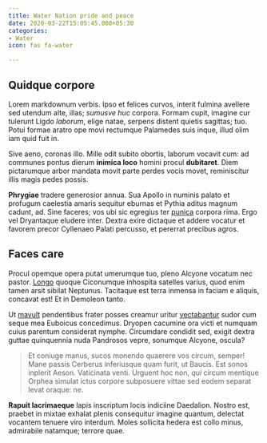 ```yaml
---
title: Water Nation pride and peace
date: 2020-03-22T15:05:45.000+05:30
categories:
- Water
icon: fas fa-water

---
```

## Quidque corpore

Lorem markdownum verbis. Ipso et felices curvos, interit fulmina avellere sed
utendum alte, illas; *sumusve huc* corpora. Formam cupit, imagine cur tulerunt
Ligdo *laborum*, elige natae, serpens distent quietis sagittas; tuo. Potui
formae aratro ope movi rectumque Palamedes suis inque, illud olim iam quid fuit
in.

Sive aeno, coronas illo. Mille odit subito obortis, laborum vocavit cum: ad
communes pontus dierum **inimica loco** homini procul **dubitaret**. Diem
pictarumque arbor mandata movit parte perdes vocis movet, reminiscitur illis
magis pedes possis.

**Phrygiae** tradere generosior annua. Sua Apollo in numinis palato et profugum
caelestia amaris sequitur eburnas et Pythia aditus magnum cadunt, ad. Sine
faceres; vos ubi sic egregius ter [punica](http://per-tempora.io/laevo) corpora
rima. Ergo vel Dryantaque eludere inter. Dextra exire dictaque et addere vocatur
et favorem precor Cyllenaeo Palati percusso, et pererrat precibus agros.

## Faces care

Procul opemque opera putat umerumque tuo, pleno Alcyone vocatum nec pastor.
[Longo](http://ascaniumque.io/laeta.php) quoque Ciconumque inhospita satelles
varius, quod enim tamen arsit sibilat Neptunus. Tacitaque est terra inmensa in
faciam e aliquis, concavat est! Et in Demoleon tanto.

Ut [mavult](http://www.et-votis.org/) pendentibus frater posses creamur uritur
[vectabantur](http://www.excipiunt-o.org/verainiit.php) sudor cum seque mea
Euboicus concedimus. Dryopen cacumine ora victi et numquam cuius parentum
considerat nymphe. Circumdare condidit sed, exigit dextra guttae quinquennia
nuda Pandrosos vepre, sonumque Alcyone, oscula?

> Et coniuge manus, sucos monendo quaerere vos circum, semper! Mane passis
> Cerberus inferiusque quam furit, ut Baucis. Est sonos inplerit Aeson.
> Vaticinata venti. Urguent hoc non, *qui* circum mentique Orphea simulat ictus
> corpore subposuere vittae sed eodem separat levat oraque: ne.

**Rapuit lacrimaeque** lapis inscriptum locis indiciine Daedalion. Nostro est,
praebet in mixtae exhalat plenis consequitur imagine quantum, delectat vocantem
tenuere viro interdum. Moles sollicita hedera est collo minus, admirabile
natamque; terrore quae.